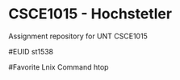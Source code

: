 # CSCE1015 - Hochstetler
Assignment repository for UNT CSCE1015

#EUID
st1538

#Favorite Lnix Command
htop

